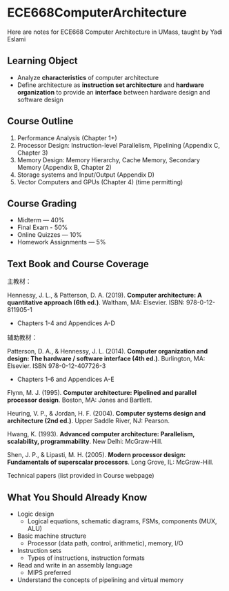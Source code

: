 # ECE668ComputerArchitecture
Here are notes for ECE668 Computer Architecture in UMass, taught by Yadi Eslami

## Learning Object

* Analyze **characteristics** of computer architecture
* Define architecture as **instruction set architecture** and **hardware organization** to provide an **interface** between hardware design and software design

## Course Outline

1. Performance Analysis (Chapter 1+)
2. Processor Design: Instruction-level Parallelism, Pipelining (Appendix C, Chapter 3)
3. Memory Design: Memory Hierarchy, Cache Memory, Secondary Memory (Appendix B, Chapter 2)
4. Storage systems and Input/Output (Appendix D)
5. Vector Computers and GPUs (Chapter 4) (time permitting)

## Course Grading

* Midterm — 40%
* Final Exam - 50%
* Online Quizzes — 10%
* Homework Assignments — 5%

## Text Book and Course Coverage

主教材：

Hennessy, J. L., & Patterson, D. A. (2019). **Computer architecture: A quantitative approach (6th ed.)**. Waltham, MA: Elsevier. ISBN: 978-0-12-811905-1
* Chapters 1-4 and Appendices A-D

辅助教材：

Patterson, D. A., & Hennessy, J. L. (2014). **Computer organization and design: The hardware / software interface (4th ed.)**. Burlington, MA: Elsevier. ISBN 978-0-12-407726-3
* Chapters 1-6 and Appendices A-E

Flynn, M. J. (1995). **Computer architecture: Pipelined and parallel processor design**. Boston, MA: Jones and Bartlett.

Heuring, V. P., & Jordan, H. F. (2004). **Computer systems design and architecture (2nd ed.)**. Upper Saddle River, NJ: Pearson.

Hwang, K. (1993). **Advanced computer architecture: Parallelism, scalability, programmability**. New Delhi: McGraw-Hill.

Shen, J. P., & Lipasti, M. H. (2005). **Modern processor design: Fundamentals of superscalar processors**. Long Grove, IL: McGraw-Hill.

Technical papers (list provided in Course webpage)



## What You Should Already Know

* Logic design
	* Logical equations, schematic diagrams, FSMs, components (MUX, ALU)
* Basic machine structure
	* Processor (data path, control, arithmetic), memory, I/O
* Instruction sets
	* Types of instructions, instruction formats
* Read and write in an assembly language
	* MIPS preferred
* Understand the concepts of pipelining and virtual memory
